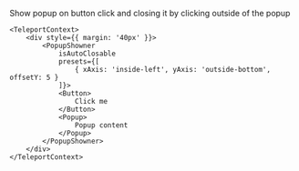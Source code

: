 Show popup on button click and closing it by clicking outside of the popup

	<TeleportContext>
		<div style={{ margin: '40px' }}>
			<PopupShowner
				isAutoClosable
				presets={[
					{ xAxis: 'inside-left', yAxis: 'outside-bottom', offsetY: 5 }
				]}>
				<Button>
					Click me
				</Button>
				<Popup>
					Popup content
				</Popup>
			</PopupShowner>
		</div>
	</TeleportContext>
